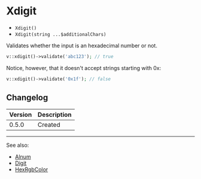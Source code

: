 # Xdigit

- `Xdigit()`
- `Xdigit(string ...$additionalChars)`

Validates whether the input is an hexadecimal number or not.

```php
v::xdigit()->validate('abc123'); // true
```

Notice, however, that it doesn't accept strings starting with 0x:

```php
v::xdigit()->validate('0x1f'); // false
```

## Changelog

Version | Description
--------|-------------
  0.5.0 | Created

***
See also:

- [Alnum](Alnum.md)
- [Digit](Digit.md)
- [HexRgbColor](HexRgbColor.md)
